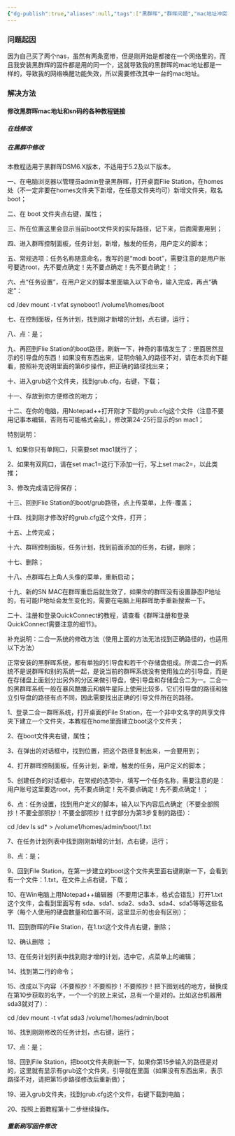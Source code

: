 ```yaml
---
{"dg-publish":true,"aliases":null,"tags":["黑群晖","群晖问题","mac地址冲突"],"title":"黑群晖mac地址冲突","permalink":"/0102//mac/","dgPassFrontmatter":true,"noteIcon":""}
---
```


### 问题起因

因为自己买了两个nas，虽然有两条宽带，但是刚开始是都接在一个网络里的，而且我安装黑群辉的固件都是用的同一个，这就导致我的黑群晖的mac地址都是一样的，导致我的网络唤醒功能失效，所以需要修改其中一台的mac地址。

### 解决方法

#### 修改黑群晖mac地址和sn码的各种教程链接

##### 在线修改

##### 在黑群中修改
本教程适用于黑群晖DSM6.X版本，不适用于5.2及以下版本。

一、在电脑浏览器以管理员admin登录黑群晖，打开桌面Flie Station，在homes处（不一定非要在homes文件夹下新增，在任意文件夹均可）新增文件夹，取名boot；



二、在 boot 文件夹点右键，属性； 



三、所在位置这里会显示当前boot文件夹的实际路径，记下来，后面需要用到；



四、进入群晖控制面板，任务计划，新增，触发的任务，用户定义的脚本；



五、常规选项：任务名称随意命名，我写的是“modi boot”，需要注意的是用户账号要选root，先不要点确定！先不要点确定！先不要点确定！；



六、点“任务设置”，在用户定义的脚本里面输入以下命令，输入完成，再点“确定”：

cd /dev mount -t vfat synoboot1 /volume1/homes/boot



七、在控制面板，任务计划，找到刚才新增的计划，点右键，运行；



八、点：是；



九、再回到Flie Station的boot路径，刷新一下，神奇的事情发生了：里面居然显示的引导盘的东西！如果没有东西出来，证明你输入的路径不对，请在本页向下翻看，按照补充说明里面的第6步操作，把正确的路径找出来；



十、进入grub这个文件夹，找到grub.cfg，右键，下载；



十一、存放到你方便修改的地方；



十二、在你的电脑，用Notepad++打开刚才下载的grub.cfg这个文件（注意不要用记事本编辑，否则有可能格式会乱），修改第24-25行显示的sn mac1；

特别说明：

1、如果你只有单网口，只需要set mac1就行了；

2、如果有双网口，请在set mac1=这行下添加一行，写上set mac2=，以此类推；

3、修改完成请记得保存；



十三、回到Flie Station的boot/grub路径，点上传菜单，上传-覆盖；



十四、找到刚才修改好的grub.cfg这个文件，打开；



十五、上传完成；



十六、群晖控制面板，任务计划，找到前面添加的任务，右键，删除；



十七、删除；



十八、点群晖右上角人头像的菜单，重新启动；



十九、新的SN MAC在群晖重启后就生效了，如果你的群晖没有设置静态IP地址的，有可能IP地址会发生变化的，需要在电脑上用群晖助手重新搜索一下。

二十、注册和登录QuickConnect的教程，请查看《群晖注册和登录QuickConnect需要注意的细节》。

补充说明：二合一系统的修改方法（使用上面的方法无法找到正确路径的，也适用以下方法）

正常安装的黑群晖系统，都有单独的引导盘和若干个存储盘组成。所谓二合一的系统不是说群晖和别的系统一起，是说当前的群晖系统没有使用独立的引导盘，而是在存储盘上面划分出另外的分区来做引导盘，使引导盘和存储盘合二为一。二合一的黑群晖系统一般在暴风酷播云和蜗牛星际上使用比较多，它们引导盘的路径和独立引导盘的路径有点不同，因此需要找出正确的引导文件所在的路径。

1、登录二合一群晖系统，打开桌面的File Station，在一个非中文名字的共享文件夹下建立一个文件夹，本教程在home里面建立boot这个文件夹；



2、在boot文件夹右键，属性；


3、在弹出的对话框中，找到位置，把这个路径复制出来，一会要用到；


4、打开群晖控制面板，任务计划，新增，触发的任务，用户定义的脚本；


5、创建任务的对话框中，在常规的选项中，填写一个任务名称，需要注意的是：用户账号这里要选root，先不要点确定！先不要点确定！先不要点确定！；


6、点：任务设置，找到用户定义的脚本，输入以下内容后点确定（不要全部照抄！不要全部照抄！不要全部照抄！红字部分为第3步复制的路径）：

cd /dev ls sd* > /volume1/homes/admin/boot/1.txt



7、在任务计划列表中找到刚刚新增的计划，点右键，运行；


8、点：是；


9、回到File Station，在第一步建立的boot这个文件夹里面右键刷新一下，会看到有一个文件：1.txt，在文件上点右键，下载；


10、在Win电脑上用Notepad++编辑器（不要用记事本，格式会错乱）打开1.txt这个文件，会看到里面写有 sda、sda1、sda2、sda3、sda4、sda5等等这些名字（每个人使用的硬盘数量和位置不同，这里显示的也会有区别）；


11、回到群晖的File Station，在1.txt这个文件点右键，删除；


12、确认删除 ；


13、在任务计划列表中找到刚才增的计划，选中它，点菜单上的编辑；


14、找到第二行的命令；


15、改成以下内容（不要照抄！不要照抄！不要照抄！把下图划线的地方，替换成在第10步获取的名字，一个一个的放上来试，总有一个是对的。比如这台机器用sda3就对了）：

cd /dev mount -t vfat sda3 /volume1/homes/admin/boot


16、找到刚刚修改的任务计划，点右键，运行；


17、点：是；


18、回到File Station，把boot文件夹刷新一下，如果你第15步输入的路径是对的，这里就有显示有grub这个文件夹，引导就在里面（如果没有东西出来，表示路径不对，请把第15步路径修改后重新做）；


19、进入grub文件夹，找到grub.cfg这个文件，右键下载到电脑；

20、按照上面教程第十二步继续操作。


##### 重新刷写固件修改
